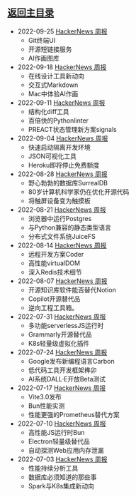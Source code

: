 ## [返回主目录](../README.md)

- 2022-09-25 [HackerNews 周报](2022Q3/2022-09-Hacker-News.md)
  - Git终端UI
  - 开源短链接服务
  - AI作画图库
- 2022-09-18 [HackerNews 周报](2022Q3/2022-09-Hacker-News.md)
  - 在线设计工具新动向
  - 交互式Markdown
  - Mac中体验AI作画
- 2022-09-11 [HackerNews 周报](2022Q3/2022-09-Hacker-News.md)
  - 结构化diff工具
  - 百倍快的Pythonlinter
  - PREACT状态管理新方案signals
- 2022-09-04 [HackerNews 周报](2022Q3/2022-09-Hacker-News.md)
  - 快速启动隔离开发环境
  - JSON可视化工具
  - Heroku即将停止免费额度
- 2022-08-28 [HackerNews 周报](2022Q3/2022-08-Hacker-News.md)
  - 野心勃勃的数据库SurrealDB
  - 80岁计算机科学家仍在优化开源代码
  - 将触屏设备变为触摸板
- 2022-08-21 [HackerNews 周报](2022Q3/2022-08-Hacker-News.md)
  - 浏览器中运行Postgres
  - 与Python兼容的静态类型语言
  - 分布式文件系统JuiceFS
- 2022-08-14 [HackerNews 周报](2022Q3/2022-08-Hacker-News.md)
  - 远程开发方案Coder
  - 高性能virtualDOM
  - 深入Redis技术细节
- 2022-08-07 [HackerNews 周报](2022Q3/2022-08-Hacker-News.md)
  - 开源知识库软件能否替代Notion
  - Copilot开源替代品
  - 逆向工程工具箱。
- 2022-07-31 [HackerNews 周报](2022Q3/2022-07-Hacker-News.md)
  - 多功能serverlessJS运行时
  - Grammarly开源替代品
  - K8s轻量级虚拟化插件
- 2022-07-24 [HackerNews 周报](2022Q3/2022-07-Hacker-News.md)
  - Google发布新编程语言Carbon
  - 低代码工具开发框架榫卯
  - AI系统DALL·E开放Beta测试
- 2022-07-17 [HackerNews 周报](2022Q3/2022-07-Hacker-News.md)
  - Vite3.0发布
  - Bun性能实测
  - 性能更强的Prometheus替代方案
- 2022-07-10 [HackerNews 周报](2022Q3/2022-07-Hacker-News.md)
  - 高性能JS运行时Bun
  - Electron轻量级替代品
  - 自动探测Web应用内存泄漏
- 2022-07-03 [HackerNews 周报](2022Q3/2022-07-Hacker-News.md)
  - 性能持续分析工具
  - 数据库必须知道的那些事
  - Spark与K8s集成新动向
